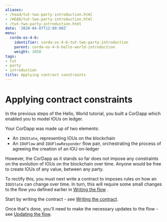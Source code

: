 ```yaml
---
aliases:
- /head/tut-two-party-introduction.html
- /HEAD/tut-two-party-introduction.html
- /tut-two-party-introduction.html
date: '2020-04-07T12:00:00Z'
menu:
  corda-os-4-6:
    identifier: corda-os-4-6-tut-two-party-introduction
    parent: corda-os-4-6-hello-world-introduction
    weight: 1050
tags:
- tut
- party
- introduction
title: Applying contract constraints
---
```



# Applying contract constraints

In the previous steps of the Hello, World tutorial, you built a CorDapp which enabled you to model IOUs on ledger.

Your CorDapp was made up of two elements:

* An `IOUState`, representing IOUs on the blockchain
* An `IOUFlow` and `IOUFlowResponder` flow pair, orchestrating the process of agreeing the creation of an IOU on-ledger

However, the CorDapp as it stands so far does not impose any constraints on the evolution of IOUs on the blockchain over time. Anyone would be free
to create IOUs of any value, between any party.

To rectify this, you must next write a contract to imposes rules on how an `IOUState` can change over time. In turn, this
will require some small changes to the flow you defined earlier in [Writing the flow](hello-world-flow.md) .

Start by writing the contract - see [Writing the contract](tut-two-party-contract.md).

Once that's done, you'll need to make the necessary updates to the flow - see [Updating the flow](tut-two-party-flow.md).
